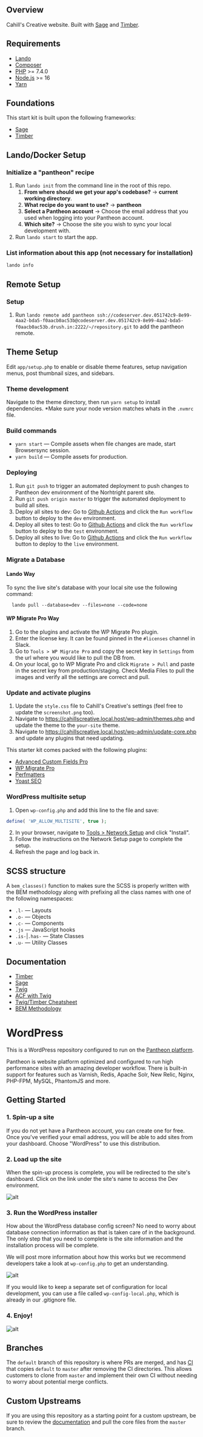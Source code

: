 ## Overview

Cahill's Creative website. Built with [Sage](https://roots.io/sage/) and [Timber](https://timber.github.io/docs/getting-started/setup/).

## Requirements
- [Lando](https://docs.lando.dev/basics/installation.html#macos)
- [Composer](https://getcomposer.org/doc/00-intro.md#installation-linux-unix-macos)
- [PHP](https://secure.php.net/manual/en/install.php) >= 7.4.0
- [Node.js](http://nodejs.org/) >= 16
- [Yarn](https://yarnpkg.com/en/docs/install)

## Foundations
This start kit is built upon the following frameworks:

- [Sage](https://roots.io/sage/)
- [Timber](https://timber.github.io/docs/getting-started/setup/)

## Lando/Docker Setup
### Initialize a "pantheon" recipe
1. Run `lando init` from the command line in the root of this repo.
   1. **From where should we get your app's codebase?**
      -> **current working directory**.
   1. **What recipe do you want to use?**
      -> **pantheon**
   1. **Select a Pantheon account**
      -> Choose the email address that you used when logging into your Pantheon account.
   1. **Which site?**
      -> Choose the site you wish to sync your local development with.
2. Run `lando start` to start the app.

### List information about this app (not necessary for installation)
```sh
lando info
```

## Remote Setup
### Setup
  1. Run `lando remote add pantheon ssh://codeserver.dev.051742c9-8e99-4aa2-bda5-f0aacb0ac53b@codeserver.dev.051742c9-8e99-4aa2-bda5-f0aacb0ac53b.drush.in:2222/~/repository.git` to add the pantheon remote.

## Theme Setup
Edit `app/setup.php` to enable or disable theme features, setup navigation menus, post thumbnail sizes, and sidebars.

### Theme development
Navigate to the theme directory, then run `yarn setup` to install dependencies.
*Make sure your node version matches whats in the `.nvmrc` file.

### Build commands
- `yarn start` — Compile assets when file changes are made, start Browsersync session.
- `yarn build` — Compile assets for production.

### Deploying
  1. Run `git push` to trigger an automated deployment to push changes to Pantheon dev environment of the Norhtright parent site.
  2. Run `git push origin master` to trigger the automated deployment to build all sites.
  3. Deploy all sites to dev: Go to [Github Actions](https://github.com/southleft/northright/actions/workflows/pantheon-deploy-dev.yml) and click the `Run workflow` button to deploy to the `dev` environment.
  4. Deploy all sites to test: Go to [Github Actions](https://github.com/southleft/northright/actions/workflows/pantheon-deploy-test.yml) and click the `Run workflow` button to deploy to the `test` environment.
  5. Deploy all sites to live: Go to [Github Actions](https://github.com/southleft/northright/actions/workflows/pantheon-deploy-live.yml) and click the `Run workflow` button to deploy to the `live` environment.

### Migrate a Database
#### Lando Way
To sync the live site's database with your local site use the following command:
```shell script
  lando pull --database=dev --files=none --code=none
```

#### WP Migrate Pro Way
1. Go to the plugins and activate the WP Migrate Pro plugin.
2. Enter the license key. It can be found pinned in the `#licenses` channel in Slack.
3. Go to `Tools > WP Migrate Pro` and copy the secret key in `Settings` from the url where you would like to pull the DB from.
4. On your local, go to WP Migrate Pro and click `Migrate > Pull` and paste in the secret key from production/staging. Check Media Files to pull the images and verify all the settings are correct and pull.

### Update and activate plugins

1. Update the `style.css` file to Cahill's Creative's settings (feel free to update the `screenshot.png` too).
2. Navigate to https://cahillscreative.local.host/wp-admin/themes.php and update the theme to the `your-site` theme.
3. Navigate to https://cahillscreative.local.host/wp-admin/update-core.php and update any plugins that need updating.

This starter kit comes packed with the following plugins:
- [Advanced Custom Fields Pro](https://www.advancedcustomfields.com/pro/)
- [WP Migrate Pro](https://deliciousbrains.com/wp-migrate-db-pro/)
- [Perfmatters](https://perfmatters.io/)
- [Yoast SEO](https://yoast.com/wordpress/plugins/seo/)

### WordPress multisite setup
1. Open `wp-config.php` and add this line to the file and save:
```php
define( 'WP_ALLOW_MULTISITE', true );
```
2. In your browser, navigate to [Tools > Network Setup](https://cahillscreative.local.host/wp-admin/network.php) and click "Install".
3. Follow the instructions on the Network Setup page to complete the setup.
4. Refresh the page and log back in.

## SCSS structure
A `bem_classes()` function to makes sure the SCSS is properly written with the BEM methodology along with prefixing all the class names with one of the following namespaces:
* `.l-` — Layouts
* `.o-` — Objects
* `.c-` — Components
* `.js` — JavaScript hooks
* `.is-`|`.has-` — State Classes
* `.u-` — Utility Classes

## Documentation

- [Timber](https://timber.github.io/docs/)
- [Sage](https://roots.io/sage/docs/installation/)
- [Twig](http://twig.sensiolabs.org/)
- [ACF with Twig](https://github.com/timber/timber/blob/master/docs/guides/acf-cookbook.md)
- [Twig/Timber Cheatsheet](https://notlaura.com/the-twig-for-timber-cheatsheet/)
- [BEM Methodology](https://www.smashingmagazine.com/2018/06/bem-for-beginners/)

# WordPress

This is a WordPress repository configured to run on the [Pantheon platform](https://pantheon.io).

Pantheon is website platform optimized and configured to run high performance sites with an amazing developer workflow. There is built-in support for features such as Varnish, Redis, Apache Solr, New Relic, Nginx, PHP-FPM, MySQL, PhantomJS and more. 

## Getting Started

### 1. Spin-up a site

If you do not yet have a Pantheon account, you can create one for free. Once you've verified your email address, you will be able to add sites from your dashboard. Choose "WordPress" to use this distribution.

### 2. Load up the site

When the spin-up process is complete, you will be redirected to the site's dashboard. Click on the link under the site's name to access the Dev environment.

![alt](http://i.imgur.com/2wjCj9j.png?1, '')

### 3. Run the WordPress installer

How about the WordPress database config screen? No need to worry about database connection information as that is taken care of in the background. The only step that you need to complete is the site information and the installation process will be complete.

We will post more information about how this works but we recommend developers take a look at `wp-config.php` to get an understanding.

![alt](http://i.imgur.com/4EOcqYN.png, '')

If you would like to keep a separate set of configuration for local development, you can use a file called `wp-config-local.php`, which is already in our .gitignore file.

### 4. Enjoy!

![alt](http://i.imgur.com/fzIeQBP.png, '')

## Branches

The `default` branch of this repository is where PRs are merged, and has [CI](https://github.com/pantheon-systems/WordPress/tree/default/.circleci) that copies `default` to `master` after removing the CI directories. This allows customers to clone from `master` and implement their own CI without needing to worry about potential merge conflicts.

## Custom Upstreams

If you are using this repository as a starting point for a custom upstream, be sure to review the [documentation](https://pantheon.io/docs/create-custom-upstream#pull-in-core-from-pantheons-upstream) and pull the core files from the `master` branch.

